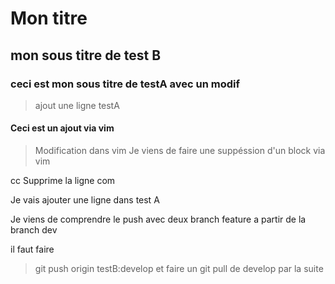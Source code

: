 # Mon titre

## mon sous titre de test B

### ceci est mon sous titre de testA avec un modif

> ajout une ligne testA



#### Ceci est un ajout via vim


> Modification dans vim
Je viens de faire une suppéssion d'un block via vim

cc Supprime la ligne com

Je vais ajouter une ligne dans test A

Je viens de comprendre le push avec deux branch feature a partir de la branch dev

il faut faire

> git push origin testB:develop et faire un git pull de develop par la suite